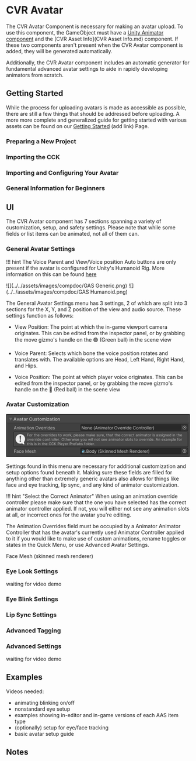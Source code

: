 # CVR Avatar

The CVR Avatar Component is necessary for making an avatar upload. To use this component, the GameObject must have a [Unity Animator component](https://docs.unity3d.com/2021.3/Documentation/Manual/class-Animator.html) and the [CVR Asset Info](CVR Asset Info.md) component. If these two components aren't present when the CVR Avatar component is added, they will be generated automatically.

Additionally, the CVR Avatar component includes an automatic generator for fundamental advanced avatar settings to aide in rapidly developing animators from scratch.

## Getting Started

While the process for uploading avatars is made as accessible as possible, there are still a few things that should be addressed before uploading. A more more complete and generalized guide for getting started with various assets can be found on our [Getting Started]() (add link) Page.

### Preparing a New Project

### Importing the CCK

### Importing and Configuring Your Avatar

### General Information for Beginners

## UI

The CVR Avatar component has 7 sections spanning a variety of customization, setup, and safety settings. Please note that while some fields or list items can be animated, not all of them can.
### General Avatar Settings

!!! hint
	The Voice Parent and View/Voice position Auto buttons are only present if the avatar is configured for Unity's Humanoid Rig. More information on this can be found [here](https://docs.unity3d.com/Manual/UsingHumanoidChars.html)

![](../../assets/images/compdoc/GAS Generic.png) 
![](../../assets/images/compdoc/GAS Humanoid.png)

The General Avatar Settings menu has 3 settings, 2 of which are split into 3 sections for the X, Y, and Z position of the view and audio source. These settings function as follows:

- View Position: The point at which the in-game viewport camera originates. This can be edited from the inspector panel, or by grabbing the move gizmo's handle on the 🟢 (Green ball) in the scene view

- Voice Parent: Selects which bone the voice position rotates and translates with. The available options are Head, Left Hand, Right Hand, and Hips.

- Voice Position: The point at which player voice originates. This can be edited from the inspector panel, or by grabbing the move gizmo's handle on the 🔴 (Red ball) in the scene view
### Avatar Customization

![](../../assets/images/compdoc/Customization.png)

Settings found in this menu are necessary for additional customization and setup options found beneath it. Making sure these fields are filled for anything other than extremely generic avatars also allows for things like face and eye tracking, lip sync, and any kind of animator customization.

!!! hint "Select the Correct Animator"
	When using an animation override controller please make sure that the one you have selected has the correct animator controller applied. If not, you will either not see any animation slots at all, or incorrect ones for the avatar you're editing.

The Animation Overrides field must be occupied by a Animator Animator Controller that has the avatar's currently used Animator Controller applied to it if you would like to make use of custom animations, rename toggles or states in the Quick Menu, or use Advanced Avatar Settings.

Face Mesh (skinned mesh renderer)

### Eye Look Settings

waiting for video demo
### Eye Blink Settings
### Lip Sync Settings
### Advanced Tagging
### Advanced Settings

waiting for video demo

## Examples

Videos needed:
- animating blinking on/off
- nonstandard eye setup
- examples showing in-editor and in-game versions of each AAS item type
- (optionally) setup for eye/face tracking
- basic avatar setup guide
## Notes